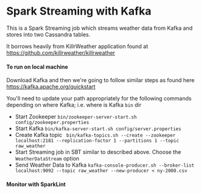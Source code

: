# Spark Streaming with Kafka

This is a Spark Streaming job which streams weather data from Kafka
and stores into two Cassandra tables.

It borrows heavily from KillrWeather application found at https://github.com/killrweather/killrweather

#### To run on local machine

Download Kafka and then we're going to follow similar steps as found here
https://kafka.apache.org/quickstart

You'll need to update your path appropriately for the following commands
depending on where Kafka; i.e. where is Kafka `bin` dir

* Start Zookeeper ```bin/zookeeper-server-start.sh config/zookeeper.properties```
* Start Kafka ```bin/kafka-server-start.sh config/server.properties```
* Create Kafka topic ```
bin/kafka-topics.sh --create --zookeeper localhost:2181 --replication-factor 1 --partitions 1 --topic raw_weather```
* Start Streaming job in SBT similar to described above.  Choose the `WeatherDataStream` option
* Send Weather Data to Kafka ```kafka-console-producer.sh --broker-list localhost:9092 --topic raw_weather
  --new-producer < ny-2008.csv```

#### Monitor with SparkLint
